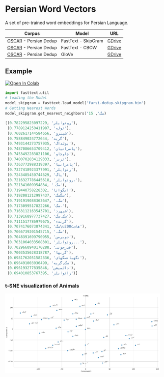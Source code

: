 # Persian Word Vectors

A set of pre-trained word embeddings for Persian Language.

| Corpus              | Model               | URL                                                                |
|---------------------|---------------------|--------------------------------------------------------------------|
| [OSCAR](https://traces1.inria.fr/oscar/) - Persian Dedup | FastText - SkipGram | [GDrive](https://drive.google.com/open?id=1wPnMG9_GNUVdSgbznQziQc5nMWI3QKNz) |
| [OSCAR](https://traces1.inria.fr/oscar/) - Persian Dedup | FastText - CBOW     | [GDrive](https://drive.google.com/open?id=1cQP10CGV6kAwmRuESJ5RTsgHq5TveXwV) |
| [OSCAR](https://traces1.inria.fr/oscar/) - Persian Dedup | GloVe     | [GDrive](https://drive.google.com/open?id=1yFCCuA-JrNIrRZWe4ohcJNNWiK5x0Ax9) |




## Example

[![Open In Colab](https://colab.research.google.com/assets/colab-badge.svg)](https://colab.research.google.com/github/taesiri/PersianWordVectors/blob/master/FastText-Sample.ipynb)

```python
import fasttext.util
# loading the Model
model_skipgram = fasttext.load_model('farsi-dedup-skipgram.bin')
# Getting Nearest Words
model_skipgram.get_nearest_neighbors('سگ', 15)
```

```python
[(0.782295823097229, 'روتوایلر'),
 (0.7789124250411987, 'توله'),
 (0.7602617144584656, 'شیتزو'),
 (0.758849024772644, 'گربه'),
 (0.7493144273757935, 'بولداگ'),
 (0.7487086653709412, 'پامرانیان'),
 (0.7453492283821106, 'چاوچاو'),
 (0.7400702834129333, 'تریر'),
 (0.7363772988319397, 'پامرانیا'),
 (0.7327418923377991, 'رتوایلر'),
 (0.7243485450744629, 'پاگ'),
 (0.7216327786445618, 'روتوایلر،'),
 (0.721341609954834, '_سگ'),
 (0.719440758228302, 'ایگوانا'),
 (0.7192081212997437, 'سگسگ'),
 (0.7191919088363647, '،سگ'),
 (0.7173099517822266, 'سگ،'),
 (0.7163112163543701, 'شپهرد'),
 (0.7139168977737427, 'سگ,سگ'),
 (0.7111517786979675, 'گربهء'),
 (0.7074176073074341, 'سگ\u200cهای'),
 (0.7066739201545715, '.سگ'),
 (0.7048391699790955, 'دوبرمن'),
 (0.7031064033508301, 'روتوایلر...'),
 (0.7029660940170288, 'قدرجونی'),
 (0.7003535628318787, 'گربها'),
 (0.6981762051582336, 'نگهبانسگهای'),
 (0.696491003036499, 'سگ,گربه'),
 (0.696193277835846, 'دالمیشن'),
 (0.694010853767395, 'راتوایلر')]
```

### t-SNE visualization of Animals

![t-SNE Embedding](images/animals-fasttext-tsne.png)
